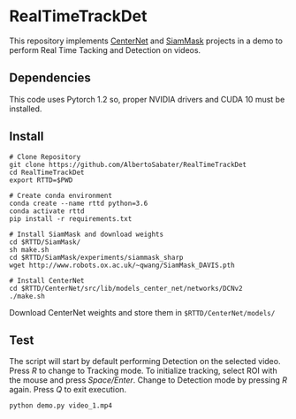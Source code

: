 # RealTimeTrackDet

This repository implements [CenterNet]() and [SiamMask]() projects in a demo to perform Real Time Tacking and Detection on videos.

## Dependencies

This code uses Pytorch 1.2 so, proper NVIDIA drivers and CUDA 10 must be installed.

## Install

```
# Clone Repository
git clone https://github.com/AlbertoSabater/RealTimeTrackDet
cd RealTimeTrackDet
export RTTD=$PWD

# Create conda environment
conda create --name rttd python=3.6
conda activate rttd
pip install -r requirements.txt

# Install SiamMask and download weights
cd $RTTD/SiamMask/
sh make.sh
cd $RTTD/SiamMask/experiments/siammask_sharp
wget http://www.robots.ox.ac.uk/~qwang/SiamMask_DAVIS.pth

# Install CenterNet
cd $RTTD/CenterNet/src/lib/models_center_net/networks/DCNv2
./make.sh
```

Download CenterNet weights and store them in `$RTTD/CenterNet/models/`

## Test

The script will start by default performing Detection on the selected video.
Press _R_ to change to Tracking mode. To initialize tracking, select ROI with the mouse and press _Space/Enter_.
Change to Detection mode by pressing _R_ again.
Press _Q_ to exit execution.

`python demo.py video_1.mp4`
